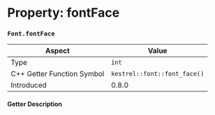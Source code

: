 
# Property: fontFace
### `Font.fontFace`

| Aspect | Value |
| --- | --- |
| Type | `int` |
| C++ Getter Function Symbol | `kestrel::font::font_face()` |
| Introduced | 0.8.0 |

#### Getter Description

